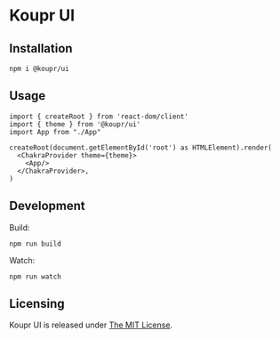 # Koupr UI

## Installation

```shell
npm i @koupr/ui
```

## Usage

```tsx
import { createRoot } from 'react-dom/client'
import { theme } from '@koupr/ui'
import App from "./App"

createRoot(document.getElementById('root') as HTMLElement).render(
  <ChakraProvider theme={theme}>
    <App/>
  </ChakraProvider>,
)
```

## Development

Build:

```shell
npm run build
```

Watch:

```shell
npm run watch
```

## Licensing

Koupr UI is released under [The MIT License](./LICENSE.md).
